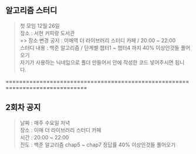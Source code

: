 ## 알고리즘 스터디 
> 첫 모임 12월 26일 <br>
> 장소 : 서현 커피랑 도서관 <br>
=> 장소 변경 공지 : 이매역 더 라이브러리 스터디 카페 / 20:00 ~ 22:00 <br>
> 스터디 내용 : 백준 알고리즘 / 단계별 챕터1 ~ 챕터4 까지 40% 이상인것들 풀어오기 <br>
> 자기가 사용하는 닉네임으로 폴더 만들어서 안에 작성한 코드 넣어주시면 됩니다.

==============================================================================

## 2회차 공지
>날짜 : 매주 수요일 저녁<br>
>장소 : 이매 더 라이브러리 스터디 카페<br>
>시간 : 20:00 ~ 22:00 <br>
>진도 : 백준 알고리즘 chap5 ~ chap7 정답률 40% 이상인것들 풀어오기


